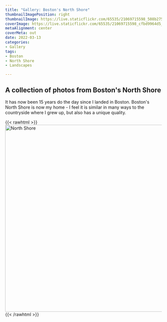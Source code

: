 ```yaml
---
title: "Gallery: Boston's North Shore"
thumbnailImagePosition: right
thumbnailImage: https://live.staticflickr.com/65535/21069715598_508b275738_m.jpg
coverImage: https://live.staticflickr.com/65535/21069715598_cfbd9964d5_5k.jpg
metaAlignment: center
coverMeta: out
date: 2022-03-13
categories:
- Gallery
tags:
- Boston
- North Shore
- Landscapes

---
```

A collection of photos from Boston's North Shore
---
<!--more-->
It has now been 15 years do the day since I landed in Boston. Boston's North Shore is now my home - I feel it is similar in many ways to the countryside where I grew up, but also has a unique quality.

{{< rawhtml >}}
<a data-flickr-embed="true" href="https://www.flickr.com/photos/brownphotographic/albums/72177720297151148" title="North Shore"><img src="https://live.staticflickr.com/65535/51906521852_7da308da05_b.jpg" width="800" height="600" alt="North Shore"></a><script async src="//embedr.flickr.com/assets/client-code.js" charset="utf-8"></script>
{{< /rawhtml >}}
